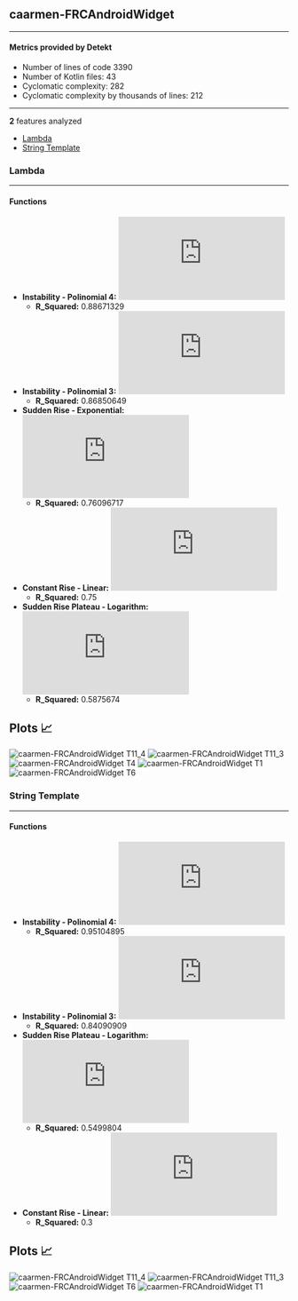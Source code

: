 ## caarmen-FRCAndroidWidget
----
#### Metrics provided by Detekt
* Number of lines of code 3390
* Number of Kotlin files: 43
* Cyclomatic complexity: 282
* Cyclomatic complexity by thousands of lines: 212 

----
**2** features analyzed

*	<a href="#lambda">Lambda</a> 
*	<a href="#string_template">String Template</a> 


### <a name="lambda">Lambda</a>
----
#### Functions
* **Instability - Polinomial 4:** ![equation](http://latex.codecogs.com/svg.latex?-0.002622x%5E4%20&plus;%200.039821x%5E3%20&plus;-0.150058x%5E2%20&plus;%200.140831x%20&plus;%2036.0)
    * **R_Squared:** 0.88671329
* **Instability - Polinomial 3:** ![equation](http://latex.codecogs.com/svg.latex?('-0.012626x%5E3%20&plus;0.200216x%5E2%20&plus;%20-0.739538x%20&plus;%2036.642857',))
    * **R_Squared:** 0.86850649
* **Sudden Rise - Exponential:** ![equation](http://latex.codecogs.com/svg.latex?-2.234143x%5E%7B1.09137%7D%20&plus;%2034.513786)
    * **R_Squared:** 0.76096717
* **Constant Rise - Linear:** ![equation](http://latex.codecogs.com/svg.latex?0.166667x%20&plus;%2035.611111)
    * **R_Squared:** 0.75
* **Sudden Rise Plateau - Logarithm:** ![equation](http://latex.codecogs.com/svg.latex?2.705399%5Clog_%7B123.544681%7D%28x%29%20&plus;%2035.645494)
    * **R_Squared:** 0.5875674

**Plots** :chart_with_upwards_trend:
-----

![caarmen-FRCAndroidWidget T11_4](../plots/caarmen-FRCAndroidWidget_lambda_T11_4.png)
![caarmen-FRCAndroidWidget T11_3](../plots/caarmen-FRCAndroidWidget_lambda_T11_3.png)
![caarmen-FRCAndroidWidget T4](../plots/caarmen-FRCAndroidWidget_lambda_T4.png)
![caarmen-FRCAndroidWidget T1](../plots/caarmen-FRCAndroidWidget_lambda_T1.png)
![caarmen-FRCAndroidWidget T6](../plots/caarmen-FRCAndroidWidget_lambda_T6.png)
### <a name="string_template">String Template</a>
----
#### Functions
* **Instability - Polinomial 4:** ![equation](http://latex.codecogs.com/svg.latex?-0.004079x%5E4%20&plus;%200.09337x%5E3%20&plus;-0.751943x%5E2%20&plus;%202.483942x%20&plus;%20-0.777778)
    * **R_Squared:** 0.95104895
* **Instability - Polinomial 3:** ![equation](http://latex.codecogs.com/svg.latex?('0.011785x%5E3%20&plus;-0.207071x%5E2%20&plus;%201.114478x%20&plus;%200.222222',))
    * **R_Squared:** 0.84090909
* **Sudden Rise Plateau - Logarithm:** ![equation](http://latex.codecogs.com/svg.latex?0.987943%5Clog_%7B17.71706%7D%28x%29%20&plus;%201.400017)
    * **R_Squared:** 0.5499804
* **Constant Rise - Linear:** ![equation](http://latex.codecogs.com/svg.latex?0.066667x%20&plus;%201.555556)
    * **R_Squared:** 0.3

**Plots** :chart_with_upwards_trend:
-----

![caarmen-FRCAndroidWidget T11_4](../plots/caarmen-FRCAndroidWidget_string_template_T11_4.png)
![caarmen-FRCAndroidWidget T11_3](../plots/caarmen-FRCAndroidWidget_string_template_T11_3.png)
![caarmen-FRCAndroidWidget T6](../plots/caarmen-FRCAndroidWidget_string_template_T6.png)
![caarmen-FRCAndroidWidget T1](../plots/caarmen-FRCAndroidWidget_string_template_T1.png)
